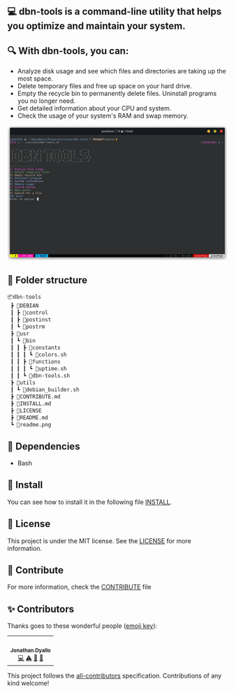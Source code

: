 ## 💻 dbn-tools is a command-line utility that helps you optimize and maintain your system.

## 🔍 With dbn-tools, you can:

- Analyze disk usage and see which files and directories are taking up the most space.
- Delete temporary files and free up space on your hard drive.
- Empty the recycle bin to permanently delete files.
  Uninstall programs you no longer need.
- Get detailed information about your CPU and system.
- Check the usage of your system's RAM and swap memory.

![image](./readme.png)

## 📁 Folder structure

```
📦dbn-tools
 ┣ 📂DEBIAN
 ┃ ┣ 📜control
 ┃ ┣ 📜postinst
 ┃ ┗ 📜postrm
 ┣ 📂usr
 ┃ ┗ 📂bin
 ┃ ┃ ┣ 📂constants
 ┃ ┃ ┃ ┗ 📜colors.sh
 ┃ ┃ ┣ 📂functions
 ┃ ┃ ┃ ┗ 📜uptime.sh
 ┃ ┃ ┗ 📜dbn-tools.sh
 ┣ 📂utils
 ┃ ┗ 📜debian_builder.sh
 ┣ 📜CONTRIBUTE.md
 ┣ 📜INSTALL.md
 ┣ 📜LICENSE
 ┣ 📜README.md
 ┗ 📜readme.png
```

## 📁 Dependencies

- Bash

## 📁 Install

You can see how to install it in the following file [INSTALL](./INSTALL.md).

## 📝 License

This project is under the MIT license. See the [LICENSE](./LICENSE) for more information.

## 🤝 Contribute

For more information, check the [CONTRIBUTE](./CONTRIBUTE.md) file

## ✨ Contributors

Thanks goes to these wonderful people ([emoji key](https://allcontributors.org/docs/en/emoji-key)):

<!-- ALL-CONTRIBUTORS-LIST:START - Do not remove or modify this section -->
<!-- prettier-ignore-start -->
<!-- markdownlint-disable -->
<table>
  <tr>
    <td align="center"><a href="https://jonathan.com.ar/es"><img src="https://avatars.githubusercontent.com/u/68082746?v=4?s=100" width="100px;" alt=""/><br /><sub><b>Jonathan Dyallo</b></sub></a><br /><a href="#!" title="Code">💻</a> <a href="#!" title="Tests">⚠️</a> <a href="#!" title="Documentation">📖</a> <a href="#maintenance-jd-apprentice" title="Maintenance">🚧</a></td>
  </tr>
</table>

<!-- markdownlint-restore -->
<!-- prettier-ignore-end -->

<!-- ALL-CONTRIBUTORS-LIST:END -->

This project follows the [all-contributors](https://github.com/all-contributors/all-contributors) specification. Contributions of any kind welcome!
